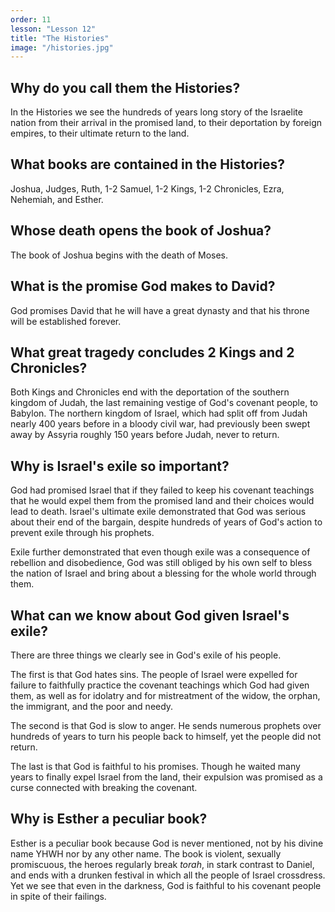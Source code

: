 ```yaml
---
order: 11
lesson: "Lesson 12"
title: "The Histories"
image: "/histories.jpg"
---
```


## Why do you call them the Histories?

In the Histories we see the hundreds of years long story of the Israelite nation from their arrival in the promised land, to their deportation by foreign empires, to their ultimate return to the land.

## What books are contained in the Histories?

Joshua, Judges, Ruth, 1-2 Samuel, 1-2 Kings, 1-2 Chronicles, Ezra, Nehemiah, and Esther.

## Whose death opens the book of Joshua?

The book of Joshua begins with the death of Moses.

## What is the promise God makes to David?

God promises David that he will have a great dynasty and that his throne will be established forever.

## What great tragedy concludes 2 Kings and 2 Chronicles?

Both Kings and Chronicles end with the deportation of the southern kingdom of Judah, the last remaining vestige of God's covenant people, to Babylon. The northern kingdom of Israel, which had split off from Judah nearly 400 years before in a bloody civil war, had previously been swept away by Assyria roughly 150 years before Judah, never to return.

## Why is Israel's exile so important?

God had promised Israel that if they failed to keep his covenant teachings that he would expel them from the promised land and their choices would lead to death. Israel's ultimate exile demonstrated that God was serious about their end of the bargain, despite hundreds of years of God's action to prevent exile through his prophets.

Exile further demonstrated that even though exile was a consequence of rebellion and disobedience, God was still obliged by his own self to bless the nation of Israel and bring about a blessing for the whole world through them.

## What can we know about God given Israel's exile?

There are three things we clearly see in God's exile of his people.

The first is that God hates sins. The people of Israel were expelled for failure to faithfully practice the covenant teachings which God had given them, as well as for idolatry and for mistreatment of the widow, the orphan, the immigrant, and the poor and needy.

The second is that God is slow to anger. He sends numerous prophets over hundreds of years to turn his people back to himself, yet the people did not return.

The last is that God is faithful to his promises. Though he waited many years to finally expel Israel from the land, their expulsion was promised as a curse connected with breaking the covenant.

## Why is Esther a peculiar book?

Esther is a peculiar book because God is never mentioned, not by his divine name YHWH nor by any other name. The book is violent, sexually promiscuous, the heroes regularly break _torah_, in stark contrast to Daniel, and ends with a drunken festival in which all the people of Israel crossdress. Yet we see that even in the darkness, God is faithful to his covenant people in spite of their failings. 
